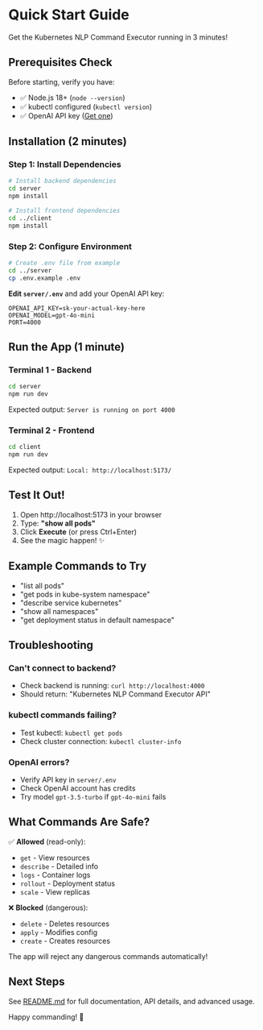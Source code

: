 # Quick Start Guide

Get the Kubernetes NLP Command Executor running in 3 minutes!

## Prerequisites Check

Before starting, verify you have:
- ✅ Node.js 18+ (`node --version`)
- ✅ kubectl configured (`kubectl version`)
- ✅ OpenAI API key ([Get one](https://platform.openai.com/api-keys))

## Installation (2 minutes)

### Step 1: Install Dependencies

```bash
# Install backend dependencies
cd server
npm install

# Install frontend dependencies
cd ../client
npm install
```

### Step 2: Configure Environment

```bash
# Create .env file from example
cd ../server
cp .env.example .env
```

**Edit `server/.env`** and add your OpenAI API key:
```env
OPENAI_API_KEY=sk-your-actual-key-here
OPENAI_MODEL=gpt-4o-mini
PORT=4000
```

## Run the App (1 minute)

### Terminal 1 - Backend
```bash
cd server
npm run dev
```

Expected output: `Server is running on port 4000`

### Terminal 2 - Frontend
```bash
cd client
npm run dev
```

Expected output: `Local: http://localhost:5173/`

## Test It Out!

1. Open http://localhost:5173 in your browser
2. Type: **"show all pods"**
3. Click **Execute** (or press Ctrl+Enter)
4. See the magic happen! ✨

## Example Commands to Try

- "list all pods"
- "get pods in kube-system namespace"
- "describe service kubernetes"
- "show all namespaces"
- "get deployment status in default namespace"

## Troubleshooting

### Can't connect to backend?
- Check backend is running: `curl http://localhost:4000`
- Should return: "Kubernetes NLP Command Executor API"

### kubectl commands failing?
- Test kubectl: `kubectl get pods`
- Check cluster connection: `kubectl cluster-info`

### OpenAI errors?
- Verify API key in `server/.env`
- Check OpenAI account has credits
- Try model `gpt-3.5-turbo` if `gpt-4o-mini` fails

## What Commands Are Safe?

✅ **Allowed** (read-only):
- `get` - View resources
- `describe` - Detailed info
- `logs` - Container logs
- `rollout` - Deployment status
- `scale` - View replicas

❌ **Blocked** (dangerous):
- `delete` - Deletes resources
- `apply` - Modifies config
- `create` - Creates resources

The app will reject any dangerous commands automatically!

## Next Steps

See [README.md](README.md) for full documentation, API details, and advanced usage.

Happy commanding! 🚀
